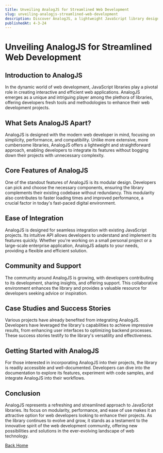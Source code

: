 ```yaml
---
title: Unveiling AnalogJS for Streamlined Web Development
slug: unveiling-analogjs-streamlined-web-development
description: Discover AnalogJS, a lightweight JavaScript library designed to enhance web development with its modular and efficient approach.
publishedAt: 4-3-24
---
```


# Unveiling AnalogJS for Streamlined Web Development

## Introduction to AnalogJS

In the dynamic world of web development, JavaScript libraries play a pivotal role in creating interactive and efficient web applications. AnalogJS emerges as a unique and intriguing player among the plethora of libraries, offering developers fresh tools and methodologies to enhance their web development projects.

## What Sets AnalogJS Apart?

AnalogJS is designed with the modern web developer in mind, focusing on simplicity, performance, and compatibility. Unlike more extensive, more cumbersome libraries, AnalogJS offers a lightweight and straightforward approach, enabling developers to integrate its features without bogging down their projects with unnecessary complexity.

## Core Features of AnalogJS

One of the standout features of AnalogJS is its modular design. Developers can pick and choose the necessary components, ensuring the library complements their existing codebase without redundancy. This modularity also contributes to faster loading times and improved performance, a crucial factor in today's fast-paced digital environment.

## Ease of Integration

AnalogJS is designed for seamless integration with existing JavaScript projects. Its intuitive API allows developers to understand and implement its features quickly. Whether you're working on a small personal project or a large-scale enterprise application, AnalogJS adapts to your needs, providing a flexible and efficient solution.

## Community and Support

The community around AnalogJS is growing, with developers contributing to its development, sharing insights, and offering support. This collaborative environment enhances the library and provides a valuable resource for developers seeking advice or inspiration.

## Case Studies and Success Stories

Various projects have already benefited from integrating AnalogJS. Developers have leveraged the library's capabilities to achieve impressive results, from enhancing user interfaces to optimizing backend processes. These success stories testify to the library's versatility and effectiveness.

## Getting Started with AnalogJS

For those interested in incorporating AnalogJS into their projects, the library is readily accessible and well-documented. Developers can dive into the documentation to explore its features, experiment with code samples, and integrate AnalogJS into their workflows.

## Conclusion

AnalogJS represents a refreshing and streamlined approach to JavaScript libraries. Its focus on modularity, performance, and ease of use makes it an attractive option for web developers looking to enhance their projects. As the library continues to evolve and grow, it stands as a testament to the innovative spirit of the web development community, offering new possibilities and solutions in the ever-evolving landscape of web technology.

[Back Home](./)
